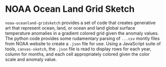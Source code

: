 # NOAA Ocean Land Grid Sketch
`noaa-oceanland-gridsketch` provides a set of code that creates generative art that represent ocean, land, or ocean and land global surface temperature anomalies in a gradient colored grid given the anomaly values. The python code provides some rudamentary parsing of `...csv` montly files from NOAA website to create a `.json` file for use. Using a JavaScript suite of tools, `canvas-sketch`, the `.json` file is read to display rows for each year, column for months, and each cell appropriately colored given the color scale and anomaly value.




